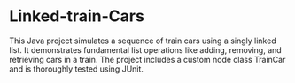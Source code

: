 # Linked-train-Cars
This Java project simulates a sequence of train cars using a singly linked list. It demonstrates fundamental list operations like adding, removing, and retrieving cars in a train. The project includes a custom node class TrainCar and is thoroughly tested using JUnit.
